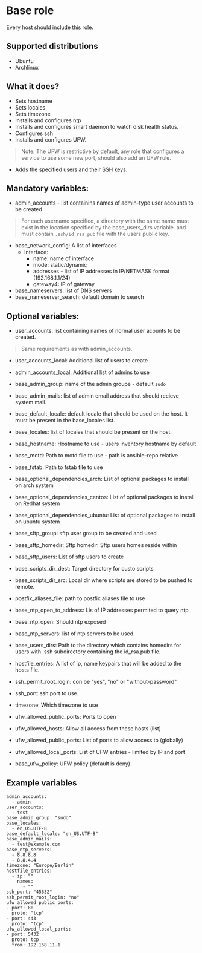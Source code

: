 # Base role

Every host should include this role.

## Supported distributions
* Ubuntu
* Archlinux

## What it does?
* Sets hostname
* Sets locales
* Sets timezone
* Installs and configures ntp
* Installs and configures smart daemon to watch disk health status.
* Configures ssh
* Installs and configures UFW.
>Note: The UFW is restrictive by default, any role that configures a service to
use some new port, should also add an UFW rule.

* Adds the specified users and their SSH keys.

## Mandatory variables:

* admin_accounts - list containins names of admin-type user accounts to be created
> For each username specified, a directory with the same name must exist in the
location specified by the base_users_dirs variable. and must contain `.ssh/id_rsa.pub` file with the users public key.

* base_network_config: A list of interfaces
  - Interface:
    - name: name of interface
    - mode: static/dynamic
    - addresses - list of IP addresses in IP/NETMASK format (192.168.1.1/24)
    - gateway4: IP of gateway
* base_nameservers: list of DNS servers
* base_nameserver_search: default domain to search

## Optional variables:
* user_accounts: list containing names of normal user acounts to be created.
> Same requirements as with admin_accounts.

* user_accounts_local: Additional list of users to create
* admin_accounts_local: Additional list of admins to use
* base_admin_group: name of the admin groupe - default `sudo`
* base_admin_mails: list of admin email address that should recieve system mail.
* base_default_locale: default locale that should be used on the host. It must be present in the base_locales list.
* base_locales: list of locales that should be present on the host.
* base_hostname: Hostname to use - users inventory hostname by default
* base_motd: Path to motd file to use - path is ansible-repo relative
* base_fstab: Path to fstab file to use
* base_optional_dependencies_arch: List of optional packages to install on arch system
* base_optional_dependencies_centos: List of optional packages to install on Redhat system
* base_optional_dependencies_ubuntu: List of optional packages to install on ubuntu system
* base_sftp_group: sftp user group to be created and used
* base_sftp_homedir: Sftp homedir. Sftp users homes reside within
* base_sftp_users: List of sftp users to create

* base_scripts_dir_dest: Target directory for custo scripts
* base_scripts_dir_src: Local dir where scripts are stored to be pushed to remote.
* postfix_aliases_file: path to postfix aliases file to use
* base_ntp_open_to_address: Lis of IP addresses permited to query ntp
* base_ntp_open: Should ntp exposed
* base_ntp_servers: list of ntp servers to be used.
* base_users_dirs: Path to the directory which contains homedirs for users with .ssh subdirectory containing the id_rsa.pub file.
* hostfile_entries: A list of ip, name keypairs that will be added to the hosts file.
* ssh_permit_root_login: con be "yes", "no" or "without-password"
* ssh_port: ssh port to use.
* timezone: Which timezone to use
* ufw_allowed_public_ports: Ports to open
* ufw_allowed_hosts: Allow all access from these hosts (list)
* ufw_allowed_public_ports: List of ports to allow access to (globally)
* ufw_allowed_local_ports: List of UFW entries - limited by IP and port
* base_ufw_policy: UFW policy (default is deny)
## Example variables

```
admin_accounts:
  - admin
user_accounts:
  - test
base_admin_group: "sudo"
base_locales:
  - en_US.UTF-8
base_default_locale: "en_US.UTF-8"
base_admin_mails:
  - test@example.com
base_ntp_servers:
  - 8.8.8.8
  - 8.8.4.4
timezone: "Europe/Berlin"
hostfile_entries:
  - ip: ""
    names:
      - ""
ssh_port: "45632"
ssh_permit_root_login: "no"
ufw_allowed_public_ports:
- port: 80
  proto: "tcp"
- port: 443
  proto: "tcp"
ufw_allowed_local_ports:
- port: 5432
  proto: tcp
  from: 192.168.11.1

```
